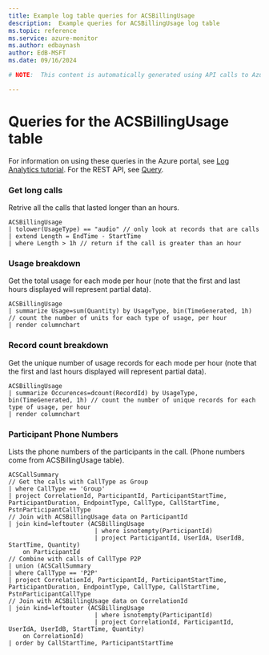 ```yaml
---
title: Example log table queries for ACSBillingUsage
description:  Example queries for ACSBillingUsage log table
ms.topic: reference
ms.service: azure-monitor
ms.author: edbaynash
author: EdB-MSFT
ms.date: 09/16/2024

# NOTE:  This content is automatically generated using API calls to Azure. Any edits made on these files will be overwritten in the next run of the script. 

---
```


# Queries for the ACSBillingUsage table

For information on using these queries in the Azure portal, see [Log Analytics tutorial](/azure/azure-monitor/logs/log-analytics-tutorial). For the REST API, see [Query](/rest/api/loganalytics/query).


### Get long calls  


Retrive all the calls that lasted longer than an hours.  

```query
ACSBillingUsage
| tolower(UsageType) == "audio" // only look at records that are calls
| extend Length = EndTime - StartTime
| where Length > 1h // return if the call is greater than an hour
```



### Usage breakdown  


Get the total usage for each mode per hour (note that the first and last hours displayed will represent partial data).  

```query
ACSBillingUsage
| summarize Usage=sum(Quantity) by UsageType, bin(TimeGenerated, 1h) // count the number of units for each type of usage, per hour
| render columnchart
```



### Record count breakdown  


Get the unique number of usage records for each mode per hour (note that the first and last hours displayed will represent partial data).  

```query
ACSBillingUsage
| summarize Occurences=dcount(RecordId) by UsageType, bin(TimeGenerated, 1h) // count the number of unique records for each type of usage, per hour
| render columnchart
```



### Participant Phone Numbers  


Lists the phone numbers of the participants in the call. (Phone numbers come from ACSBillingUsage table).  

```query
ACSCallSummary
// Get the calls with CallType as Group
| where CallType == 'Group'
| project CorrelationId, ParticipantId, ParticipantStartTime, ParticipantDuration, EndpointType, CallType, CallStartTime, PstnParticipantCallType
// Join with ACSBillingUsage data on ParticipantId
| join kind=leftouter (ACSBillingUsage
                        | where isnotempty(ParticipantId)
                        | project ParticipantId, UserIdA, UserIdB, StartTime, Quantity)
    on ParticipantId
// Combine with calls of CallType P2P
| union (ACSCallSummary
| where CallType == 'P2P'
| project CorrelationId, ParticipantId, ParticipantStartTime, ParticipantDuration, EndpointType, CallType, CallStartTime, PstnParticipantCallType
// Join with ACSBillingUsage data on CorrelationId
| join kind=leftouter (ACSBillingUsage
                        | where isnotempty(ParticipantId)
                        | project CorrelationId, ParticipantId, UserIdA, UserIdB, StartTime, Quantity)
    on CorrelationId)
| order by CallStartTime, ParticipantStartTime
```

